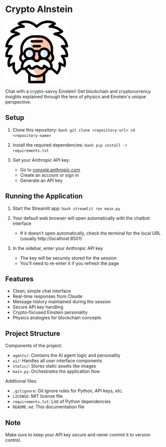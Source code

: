 # Crypto AInstein

<img src="static/einstein.png" width="200" alt="Einstein AI Assistant"/>

Chat with a crypto-savvy Einstein! Get blockchain and cryptocurrency insights explained through the lens of physics and Einstein's unique perspective.

## Setup

1. Clone this repository:   ```bash
   git clone <repository-url>
   cd <repository-name>   ```

2. Install the required dependencies:   ```bash
   pip install -r requirements.txt   ```

3. Get your Anthropic API key:
   - Go to [console.anthropic.com](https://console.anthropic.com/)
   - Create an account or sign in
   - Generate an API key

## Running the Application

1. Start the Streamlit app:   ```bash
   streamlit run main.py   ```

2. Your default web browser will open automatically with the chatbot interface
   - If it doesn't open automatically, check the terminal for the local URL (usually http://localhost:8501)

3. In the sidebar, enter your Anthropic API key
   - The key will be securely stored for the session
   - You'll need to re-enter it if you refresh the page

## Features

- Clean, simple chat interface
- Real-time responses from Claude
- Message history maintained during the session
- Secure API key handling
- Crypto-focused Einstein personality
- Physics analogies for blockchain concepts


## Project Structure

Components of the project:
- `agents/`: Contains the AI agent logic and personality
- `ui/`: Handles all user interface components
- `static/`: Stores static assets like images
- `main.py`: Orchestrates the application flow

Additional files:
- `.gitignore`: Git ignore rules for Python, API keys, etc.
- `LICENSE`: MIT license file
- `requirements.txt`: List of Python dependencies
- `README.md`: This documentation file

## Note

Make sure to keep your API key secure and never commit it to version control.